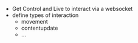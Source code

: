 - Get Control and Live to interact via a websocket
- define types of interaction
  - movement
  - contentupdate
  - ...
